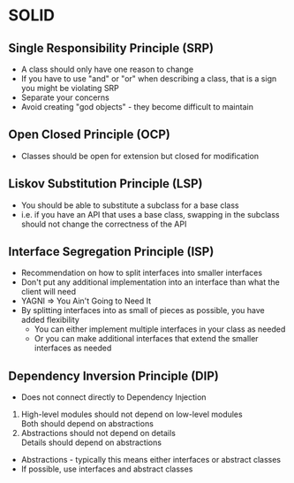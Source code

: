 # SOLID  

## Single Responsibility Principle (SRP)
* A class should only have one reason to change
* If you have to use "and" or "or" when describing a class, that is a sign you might be violating SRP
* Separate your concerns
* Avoid creating "god objects" - they become difficult to maintain

## Open Closed Principle (OCP)
* Classes should be open for extension but closed for modification

## Liskov Substitution Principle (LSP)
* You should be able to substitute a subclass for a base class
* i.e. if you have an API that uses a base class, swapping in the subclass should not change the correctness of the API


## Interface Segregation Principle (ISP)
* Recommendation on how to split interfaces into smaller interfaces
* Don't put any additional implementation into an interface than what the client will need
* YAGNI => You Ain't Going to Need It
* By splitting interfaces into as small of pieces as possible, you have added flexibility  
  * You can either implement multiple interfaces in your class as needed
  * Or you can make additional interfaces that extend the smaller interfaces as needed

## Dependency Inversion Principle (DIP)
* Does not connect directly to Dependency Injection  
1. High-level modules should not depend on low-level modules  
   Both should depend on abstractions
2. Abstractions should not depend on details  
   Details should depend on abstractions
* Abstractions - typically this means either interfaces or abstract classes
* If possible, use interfaces and abstract classes

